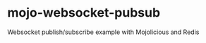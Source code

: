 mojo-websocket-pubsub
=====================

Websocket publish/subscribe example with Mojolicious and Redis
